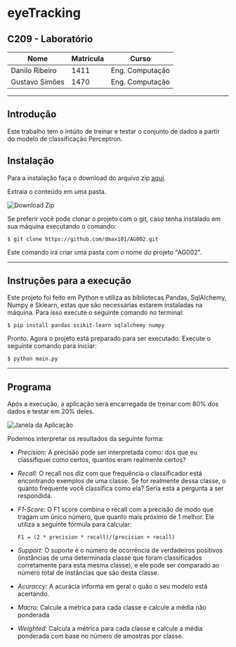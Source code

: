 # eyeTracking
## C209 - Laboratório

|Nome|Matrícula|Curso|
|---------|---------|---------|
|Danilo Ribeiro|1411|Eng. Computação|
|Gustavo Simões|1470|Eng. Computação|

---
## Introdução

Este trabalho tem o intúito de treinar e testar o conjunto de dados a partir do modelo de classificação Perceptron.

## Instalação

Para a instalação faça o download do arquivo zip [aqui](https://github.com/dmax101/AG002.git).

Extraia o conteúdo em uma pasta.

![Download Zip](/assets/zip.png)


Se preferir você pode clonar o projeto com o git, caso tenha instalado em sua máquina executando o comando:

```
$ git clone https://github.com/dmax101/AG002.git
```

Este comando irá criar uma pasta com o nome do projeto "AG002".

---
## Instruções para a execução
Este projeto foi feito em Python e utiliza as bibliotecas Pandas, SqlAlchemy, Numpy e Sklearn, estas que são necessárias estarem instaladas na máquina. Para isso execute o seguinte comando no terminal:

```
$ pip install pandas scikit-learn sqlalchemy numpy
```

Pronto. Agora o projeto está preparado para ser executado. Execute o seguinte comando para iniciar:

```
$ python main.py
```

---
## Programa
Após a execução, a aplicação será encarregada de treinar com 80% dos dados e testar em 20% deles.

![Janela da Aplicação](/assets/indice.jpeg)

Podemos interpretar os resultados da seguinte forma:

 - *Precision:* A precisão pode ser interpretada como: dos que eu classifiquei como certos, quantos eram realmente certos?
 - *Recall:* O recall nos diz com que frequência o classificador está encontrando exemplos de uma classe. Se for realmente dessa classe, o quanto frequente você classifica como ela? Seria esta a pergunta a ser respondida.
 - *F1-Score:* O F1 score combina o recall com a precisão de modo que tragam um único número, que quanto mais próximo de 1 melhor. Ele utiliza a seguinte fórmula para calcular:
      ```
      F1 = (2 * precision * recall)/(precision + recall)
      ```
 - *Support:* O suporte é o número de ocorrência de verdadeiros positivos (instâncias de uma determinada classe que foram classificados corretamente para esta mesma classe), e ele pode ser comparado ao número total de instâncias que são desta classe.

 - *Acuraccy:* A acurácia informa em geral o quão o seu modelo está acertando.
 - *Macro:* Calcule a métrica para cada classe e calcule a média não ponderada
 - *Weighted:* Calcula a métrica para cada classe e calcule a média ponderada com base no número de amostras por classe.
